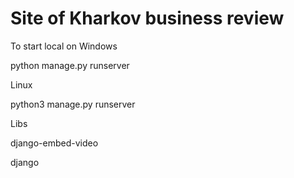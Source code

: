 # Site of Kharkov business review
To start local on Windows

python manage.py runserver

Linux

python3 manage.py runserver

Libs

django-embed-video

django